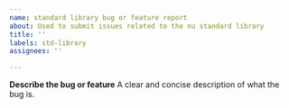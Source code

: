 ```yaml
---
name: standard library bug or feature report
about: Used to submit issues related to the nu standard library
title: ''
labels: std-library
assignees: ''

---
```


**Describe the bug or feature**
A clear and concise description of what the bug is.
